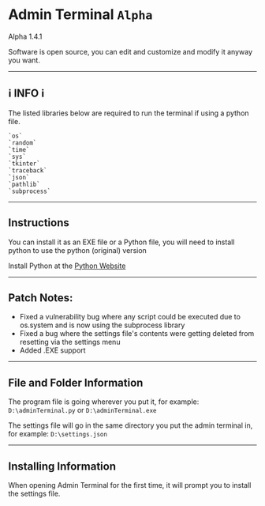 # Admin Terminal `Alpha`

Alpha 1.4.1

Software is open source, you can edit and customize and modify it anyway you want.

---

## ℹ️ INFO ℹ️

The listed libraries below are required to run the terminal if using a python file.

    `os`
    `random`
    `time`
    `sys`
    `tkinter`
    `traceback`
    `json`
    `pathlib`
    `subprocess`

---

## Instructions

You can install it as an EXE file or a Python file, you will need to install python to use the python (original) version

Install Python at the [Python Website](https://www.python.org)

---

## Patch Notes:
-   Fixed a vulnerability bug where any script could be executed due to os.system and is now using the subprocess library
-   Fixed a bug where the settings file's contents were getting deleted from resetting via the settings menu
-   Added .EXE support

---

## File and Folder Information

The program file is going wherever you put it, for example: `D:\adminTerminal.py` or `D:\adminTerminal.exe`

The settings file will go in the same directory you put the admin terminal in, for example: `D:\settings.json`

---

## Installing Information

When opening Admin Terminal for the first time, it will prompt you to install the settings file.
